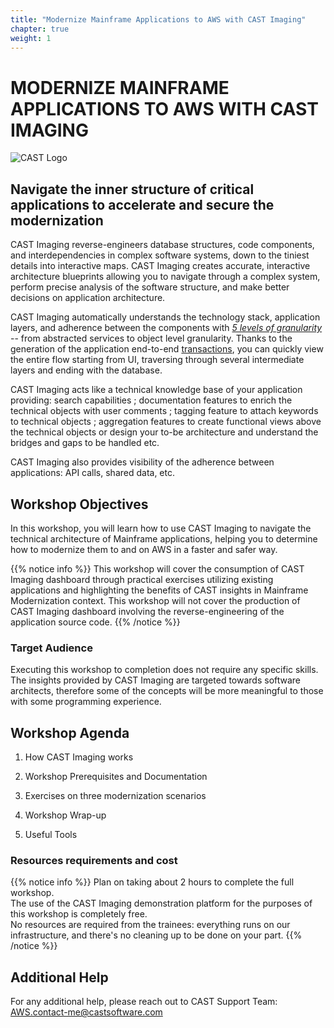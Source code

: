 ```yaml
--- 
title: "Modernize Mainframe Applications to AWS with CAST Imaging" 
chapter: true 
weight: 1 
--- 
```


# MODERNIZE MAINFRAME APPLICATIONS TO AWS WITH CAST IMAGING 

![CAST Logo](/images/CAST_Logo.png) 

## Navigate the inner structure of critical applications to accelerate and secure the modernization 

CAST Imaging reverse-engineers database structures, code components, and interdependencies in complex software systems, down to the tiniest details into interactive maps. CAST Imaging creates accurate, interactive architecture blueprints allowing you to navigate through a complex system, perform precise analysis of the software structure, and make better decisions on application architecture. 

CAST Imaging automatically understands the technology stack, application layers, and adherence between the components with *[5 levels of granularity](https://doc.castsoftware.com/display/IMAGING/User+Guide+-+GUI+-+Toolbar+menu+options)* -- from abstracted services to object level granularity. Thanks to the generation of the application end-to-end [transactions](https://doc.castsoftware.com/display/ONBRD/Transaction+and+Function+Point+management), you can quickly view the entire flow starting from UI, traversing through several intermediate layers and ending with the database. 

CAST Imaging acts like a technical knowledge base of your application providing: search capabilities ; documentation features to enrich the technical objects with user comments ; tagging feature to attach keywords to technical objects ; aggregation features to create functional views above the technical objects or design your to-be architecture and understand the bridges and gaps to be handled etc. 

CAST Imaging also provides visibility of the adherence between applications: API calls, shared data, etc. 

## Workshop Objectives 

In this workshop, you will learn how to use CAST Imaging to navigate the technical architecture of Mainframe applications, helping you to determine how to modernize them to and on AWS in a faster and safer way.

{{% notice info %}}
This workshop will cover the consumption of CAST Imaging dashboard through practical exercises utilizing existing applications and highlighting the benefits of CAST insights in Mainframe Modernization context.
This workshop will not cover the production of CAST Imaging dashboard involving the reverse-engineering of the application source code.
{{% /notice %}}

### Target Audience

Executing this workshop to completion does not require any specific skills. The insights provided by CAST Imaging are targeted towards software architects, therefore some of the concepts will be more meaningful to those with some programming experience.

## Workshop Agenda

1. How CAST Imaging works

2. Workshop Prerequisites and Documentation 

3. Exercises on three modernization scenarios

4. Workshop Wrap-up

5. Useful Tools

### Resources requirements and cost

{{% notice info %}}
Plan on taking about 2 hours to complete the full workshop.\
The use of the CAST Imaging demonstration platform for the purposes of this workshop is completely free.\
No resources are required from the trainees: everything runs on our infrastructure, and there's no cleaning up to be done on your part.
{{% /notice %}}
## Additional Help 

For any additional help, please reach out to CAST Support Team: AWS.contact-me@castsoftware.com